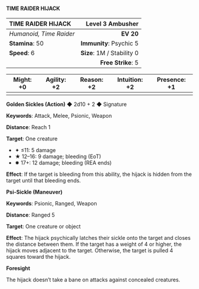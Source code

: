#### TIME RAIDER HIJACK

| TIME RAIDER HIJACK | **Level 3 Ambusher** |
|:-------------------------------------------------- | -------------------------:|
| *Humanoid, Time Raider* | **EV 20** |
| **Stamina**: 50 | **Immunity**: Psychic 5 |
| **Speed**: 6 | **Size**: 1M / Stability 0 |
|  | **Free Strike**: 5 |

| **Might**: +0 | **Agility**: +2 | **Reason**: +2 | **Intuition**: +2 | **Presence**: +1 |
| --------- | ----------- | ---------- | ------------- | ------------ |
|  |  |  |  |  |

**Golden Sickles (Action)** ◆ 2d10 + 2 ◆ Signature

**Keywords**: Attack, Melee, Psionic, Weapon

**Distance**: Reach 1

**Target**: One creature

- ✦ ≤11: 5 damage
- ★ 12–16: 9 damage; bleeding (EoT)
- ✸ 17+: 12 damage; bleeding (REA ends)

**Effect**: If the target is bleeding from this ability, the hijack is hidden from the target until that bleeding ends.

**Psi-Sickle (Maneuver)**

**Keywords**: Psionic, Ranged, Weapon

**Distance**: Ranged 5

**Target**: One creature or object

**Effect**: The hijack psychically latches their sickle onto the target and closes the distance between them. If the target has a weight of 4 or higher, the hijack moves adjacent to the target. Otherwise, the target is pulled 4 squares toward the hijack.

**Foresight**

The hijack doesn’t take a bane on attacks against concealed creatures.

